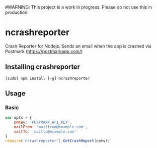 #WARNING: This project is a work in progress. Please do not use this in production

ncrashreporter
==============

Crash Reporter for Nodejs. Sends an email when the app is crashed via Postmark (https://postmarkapp.com/)

## Installing crashreporter

```
[sudo] npm install [-g] ncrashreporter
```

## Usage
### Basic
```javascript
var opts = {
    pmKey: 'POSTMARK_API_KEY',
    mailFrom: 'mailfrom@example.com',
    mailTo: 'mailto@example.com'
}
require('ncrashreporter').GetCrashReport(opts);
```